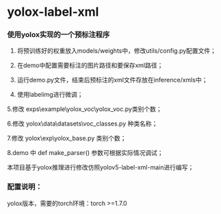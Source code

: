 # yolox-label-xml

  ### 使用yolox实现的一个预标注程序

  1. 将预训练好的权重放入models/weights中，修改utils/config.py配置文件；

  2. 在demo中配置需要标注的图片路径和要保存xml路径；

  3. 运行demo.py文件，结束后预标注的xml文件存放在inference/xmls中；

  4. 使用labelimg进行微调；

  5.修改 exps\example\yolox_voc\yolox_voc.py类别个数；

  6.修改 yolox\data\datasets\voc_classes.py 种类名称；

  7.修改 yolox\exp\yolox_base.py 类别个数；

  8.demo 中 def make_parser() 参数可根据实际情况调试；

  本项目基于yolox推理进行修改仿照yolov5-label-xml-main进行编写；



### 配置说明：

  yolox版本，需要的torch环境：torch  >=1.7.0
